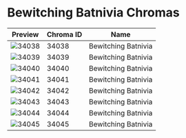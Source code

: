 # Bewitching Batnivia Chromas

| Preview | Chroma ID | Name |
|---------|-----------|------|
| ![34038](https://raw.communitydragon.org/latest/plugins/rcp-be-lol-game-data/global/default/v1/champion-chroma-images/34/34038.png) | 34038 | Bewitching Batnivia |
| ![34039](https://raw.communitydragon.org/latest/plugins/rcp-be-lol-game-data/global/default/v1/champion-chroma-images/34/34039.png) | 34039 | Bewitching Batnivia |
| ![34040](https://raw.communitydragon.org/latest/plugins/rcp-be-lol-game-data/global/default/v1/champion-chroma-images/34/34040.png) | 34040 | Bewitching Batnivia |
| ![34041](https://raw.communitydragon.org/latest/plugins/rcp-be-lol-game-data/global/default/v1/champion-chroma-images/34/34041.png) | 34041 | Bewitching Batnivia |
| ![34042](https://raw.communitydragon.org/latest/plugins/rcp-be-lol-game-data/global/default/v1/champion-chroma-images/34/34042.png) | 34042 | Bewitching Batnivia |
| ![34043](https://raw.communitydragon.org/latest/plugins/rcp-be-lol-game-data/global/default/v1/champion-chroma-images/34/34043.png) | 34043 | Bewitching Batnivia |
| ![34044](https://raw.communitydragon.org/latest/plugins/rcp-be-lol-game-data/global/default/v1/champion-chroma-images/34/34044.png) | 34044 | Bewitching Batnivia |
| ![34045](https://raw.communitydragon.org/latest/plugins/rcp-be-lol-game-data/global/default/v1/champion-chroma-images/34/34045.png) | 34045 | Bewitching Batnivia |
